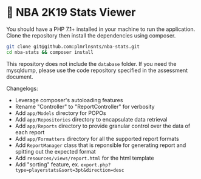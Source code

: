 # 🏀 NBA 2K19 Stats Viewer

You should have a PHP 7.1+ installed in your machine to run the application. Clone the repository then install the dependencies using composer.

```bash
git clone git@github.com:plmrlnsnts/nba-stats.git
cd nba-stats && composer install
```

This repository does not include the `database` folder. If you need the mysqldump, please use the code repository specified in the assessment document.

Changelogs:
- Leverage composer's autoloading features
- Rename "Controller" to "ReportController" for verbosity
- Add `app/Models` directory for POPOs
- Add `app/Repositories` directory to encapsulate data retrieval
- Add `app/Reports` directory to provide granular control over the data of each report
- Add `app/Formatters` directory for all the supported report formats
- Add `ReportManager` class that is reponsible for generating report and spitting out the expected format
- Add `resources/views/report.html` for the html template
- Add "sorting" feature, ex. `export.php?type=playerstats&sort=3pt&direction=desc`
